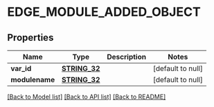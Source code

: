 # EDGE_MODULE_ADDED_OBJECT

## Properties
Name | Type | Description | Notes
------------ | ------------- | ------------- | -------------
**var_id** | [**STRING_32**](STRING_32.md) |  | [default to null]
**modulename** | [**STRING_32**](STRING_32.md) |  | [default to null]

[[Back to Model list]](../README.md#documentation-for-models) [[Back to API list]](../README.md#documentation-for-api-endpoints) [[Back to README]](../README.md)


